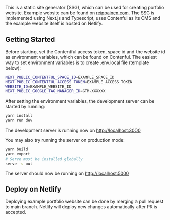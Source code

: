 This is a static site generator (SSG), which can be used for creating porfolio website. Example website can be found on [reippainen.com](https://reippainen.com). The SSG is implemented using Next.js and Typescript, uses Contenful as its CMS and the example website itself is hosted on Netlify.

## Getting Started

Before starting, set the Contentful access token, space id and the website id as environment variables, which can be found on Contenful. The easiest way to set environment variables is to create .env.local file (template below):

```bash
NEXT_PUBLIC_CONTENTFUL_SPACE_ID=EXAMPLE_SPACE_ID
NEXT_PUBLIC_CONTENTFUL_ACCESS_TOKEN=EXAMPLE_ACCESS_TOKEN
WEBSITE_ID=EXAMPLE_WEBSITE_ID
NEXT_PUBLIC_GOOGLE_TAG_MANAGER_ID=GTM-XXXXXX
```

After setting the environment variables, the development server can be started by running:

```bash
yarn install
yarn run dev
```

The development server is running now on [http://localhost:3000](http://localhost:3000)

You may also try running the server on production mode:

```bash
yarn build
yarn export
# Serve must be installed globally
serve -s out
```

The server should now be running on [http://localhost:5000](http://localhost:5000)

## Deploy on Netlify

Deploying example portfolio website can be done by merging a pull request to main branch. Netlify will deploy new changes automatically after PR is accepted.
